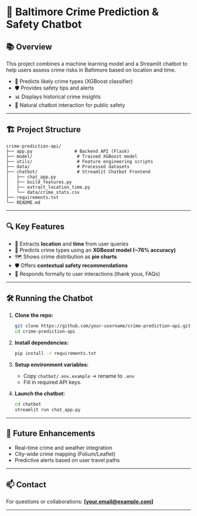 # 🚓 Baltimore Crime Prediction & Safety Chatbot

## 📚 Overview
This project combines a machine learning model and a Streamlit chatbot to help users assess crime risks in Baltimore based on location and time.

- 🧠 Predicts likely crime types (XGBoost classifier)
- 🛡️ Provides safety tips and alerts
- 📊 Displays historical crime insights
- 🤖 Natural chatbot interaction for public safety

---

## 🏗️ Project Structure
```
crime-prediction-api/
├── app.py                # Backend API (Flask)
├── model/                 # Trained XGBoost model
├── utils/                 # Feature engineering scripts
├── data/                  # Processed datasets
├── chatbot/               # Streamlit Chatbot Frontend
│   ├── chat_app.py
│   ├── build_features.py
│   ├── extract_location_time.py
│   └── data/crime_stats.csv
├── requirements.txt
└── README.md
```

---

## 🔍 Key Features
- 📍 Extracts **location** and **time** from user queries
- 🔮 Predicts crime types using an **XGBoost model (~76% accuracy)**
- 🗺️ Shows crime distribution as **pie charts**
- 🛡️ Offers **contextual safety recommendations**
- 🤝 Responds formally to user interactions (thank yous, FAQs)

---

## 🛠️ Running the Chatbot
1. **Clone the repo:**
   ```bash
   git clone https://github.com/your-username/crime-prediction-api.git
   cd crime-prediction-api
   ```

2. **Install dependencies:**
   ```bash
   pip install -r requirements.txt
   ```

3. **Setup environment variables:**
   - Copy `chatbot/.env.example` → rename to `.env`
   - Fill in required API keys.

4. **Launch the chatbot:**
   ```bash
   cd chatbot
   streamlit run chat_app.py
   ```

---

## 🚀 Future Enhancements
- Real-time crime and weather integration
- City-wide crime mapping (Folium/Leaflet)
- Predictive alerts based on user travel paths

---

## 📫 Contact
For questions or collaborations: **[your.email@example.com]**

---

